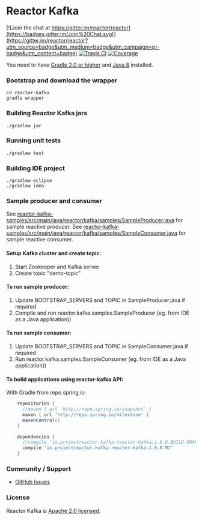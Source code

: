 Reactor Kafka
===================

[![Join the chat at https://gitter.im/reactor/reactor](https://badges.gitter.im/Join%20Chat.svg)](https://gitter.im/reactor/reactor?utm_source=badge&utm_medium=badge&utm_campaign=pr-badge&utm_content=badge)
[![Travis CI](https://img.shields.io/travis/reactor/reactor-kafka.svg)](https://travis-ci.org/reactor/reactor-kafka)
[![Coverage](https://img.shields.io/codecov/c/github/reactor/reactor-kafka.svg)](https://travis-ci.org/reactor/reactor-kafka)

You need to have [Gradle 2.0 or higher](http://www.gradle.org/installation) and [Java 8](http://www.oracle.com/technetwork/java/javase/downloads/index.html) installed.

### Bootstrap and download the wrapper ###
    cd reactor-kafka
    gradle wrapper

### Building Reactor Kafka jars ###
    ./gradlew jar

### Running unit tests ###
    ./gradlew test

### Building IDE project ###
    ./gradlew eclipse
    ./gradlew idea

### Sample producer and consumer ###

See [reactor-kafka-samples/src/main/java/reactor/kafka/samples/SampleProducer.java](reactor-kafka-samples/src/main/java/reactor/kafka/samples/SampleProducer.java) for sample reactive producer.
See [reactor-kafka-samples/src/main/java/reactor/kafka/samples/SampleConsumer.java](reactor-kafka-samples/src/main/java/reactor/kafka/samples/SampleConsumer.java) for sample reactive consumer.

#### Setup Kafka cluster and create topic: ####
1. Start Zookeeper and Kafka server
2. Create topic "demo-topic"

#### To run sample producer: ####
1. Update BOOTSTRAP_SERVERS and TOPIC in SampleProducer.java if required
2. Compile and run reactor.kafka.samples.SampleProducer (eg. from IDE as a Java application))

#### To run sample consumer: ####
1. Update BOOTSTRAP_SERVERS and TOPIC in SampleConsumer.java if required
2.  Run reactor.kafka.samples.SampleConsumer (eg. from IDE as a Java application))

#### To build applications using reactor-kafka API: ####

With Gradle from repo.spring.io:
```groovy
    repositories {
      //maven { url 'http://repo.spring.io/snapshot' }
      maven { url 'http://repo.spring.io/milestone' }
      mavenCentral()
    }

    dependencies {
      //compile "io.projectreactor.kafka:reactor-kafka:1.0.0.BUILD-SNAPSHOT"
      compile "io.projectreactor.kafka:reactor-kafka:1.0.0.M3"
    }
```

### Community / Support ###

* [GitHub Issues](https://github.com/reactor/reactor-kafka/issues)

### License ###

Reactor Kafka is [Apache 2.0 licensed](http://www.apache.org/licenses/LICENSE-2.0.html).

